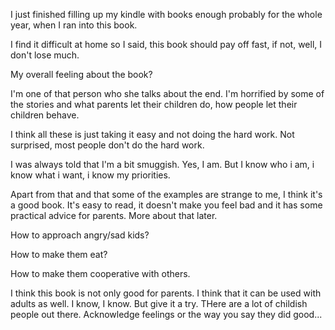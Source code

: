 I just finished filling up my kindle with books enough probably for the whole year, when I ran into this book.

I find it difficult at home so I said, this book should pay off fast, if not, well, I don't lose much.

My overall feeling about the book?

I'm one of that person who she talks about the end. I'm horrified by some of the stories and what parents let their children do, how people let their children behave.

I think all these is just taking it easy and not doing the hard work. Not surprised, most people don't do the hard work.

I was always told that I'm a bit smuggish. Yes, I am. But I know who i am, i know what i want, i know my priorities.

Apart from that and that some of the examples are strange to me, I think it's a good book. It's easy to read, it doesn't make you feel bad and it has some practical advice for parents. More about that later.

How to approach angry/sad kids?

How to make them eat?

How to make them cooperative with others.

I think this book is not only good for parents. I think that it can be used with adults as well. I know, I know. But give it a try. THere are a lot of childish people out there. Acknowledge feelings or the way you say they did good...